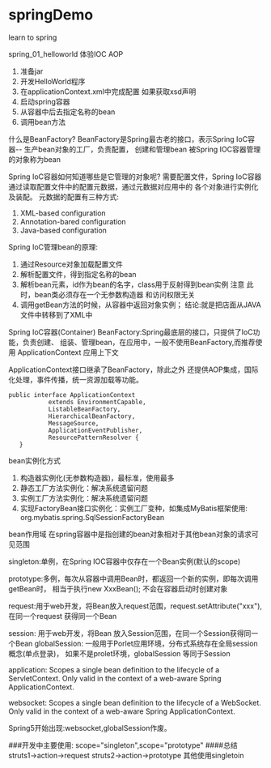 # springDemo
learn to spring 

spring_01_helloworld 体验IOC AOP

1. 准备jar
2. 开发HelloWorld程序
3. 在applicationContext.xml中完成配置 如果获取xsd声明
4. 启动spring容器
5. 从容器中后去指定名称的bean
6. 调用bean方法

什么是BeanFactory?
BeanFactory是Spring最古老的接口，表示Spring IoC容器-- 生产bean对象的工厂，负责配置，
创建和管理bean
被Spring IOC容器管理的对象称为bean

Spring IoC容器如何知道哪些是它管理的对象呢?
需要配置文件，Spring IoC容器通过读取配置文件中的配置元数据，通过元数据对应用中的
各个对象进行实例化及装配。
元数据的配置有三种方式:
1. XML-based configuration
2. Annotation-bared configuration
3. Java-based configuration

Spring IoC管理bean的原理:
1. 通过Resource对象加载配置文件
2. 解析配置文件，得到指定名称的bean
3. 解析bean元素，id作为bean的名字，class用于反射得到bean实例
注意 此时，bean类必须存在一个无参数构造器 和访问权限无关
4. 调用getBean方法的时候，从容器中返回对象实例；
结论:就是把店面从JAVA文件中转移到了XML中

Spring IoC容器(Container)
BeanFactory:Spring最底层的接口，只提供了IoC功能，负责创建、
组装、管理bean，在应用中，一般不使用BeanFactory,而推荐使用
ApplicationContext 应用上下文

ApplicationContext接口继承了BeanFactory，除此之外
还提供AOP集成，国际化处理，事件传播，统一资源加载等功能。


```
public interface ApplicationContext 
           extends EnvironmentCapable, 
           ListableBeanFactory, 
           HierarchicalBeanFactory, 
           MessageSource, 
           ApplicationEventPublisher, 
           ResourcePatternResolver {
   }
```

bean实例化方式
1. 构造器实例化(无参数构造器)，最标准，使用最多
2. 静态工厂方法实例化：解决系统遗留问题
3. 实例工厂方法实例化：解决系统遗留问题
4. 实现FactoryBean接口实例化：实例工厂变种，如集成MyBatis框架使用:
org.mybatis.spring.SqlSessionFactoryBean

bean作用域
在spring容器中是指创建的bean对象相对于其他bean对象的请求可见范围
<bean id="" class="" scope="作用域" />

singleton:单例，在Spring IOC容器中仅存在一个Bean实例(默认的scope)

prototype:多例，每次从容器中调用Bean时，都返回一个新的实例，即每次调用getBean时，
相当于执行new XxxBean(); 不会在容器启动时创建对象

request:用于web开发，将Bean放入request范围，request.setAttribute("xxx"),
在同一个request 获得同一个Bean

session: 用于web开发，将Bean 放入Session范围，在同一个Session获得同一个Bean
globalSession: 一般用于Porlet应用环境，分布式系统存在全局session概念(单点登录)，
如果不是prolet环境，globalSession 等同于Session

application: Scopes a single bean definition to the lifecycle of a ServletContext.
Only valid in  the context of a web-aware Spring ApplicationContext.

websocket: Scopes a single bean definition to the lifecycle of a WebSocket.
Only valid in the context of a web-aware Spring ApplicationContext.

Spring5开始出现:websocket,globalSession作废。

###开发中主要使用: scope="singleton",scope="prototype"
####总结 struts1->action->request
    struts2->action->prototype
    其他使用singletoin
    
    